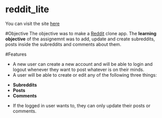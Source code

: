 # reddit_lite
You can visit the site [here](https://boiling-tor-11040.herokuapp.com/)

#Objective
The objective was to make a [Reddit](https://www.reddit.com/) clone app. The **learning objective** of the assignemnt was to add, update and create subreddits, posts inside the subreddits and comments about them.

#Features
 - A new user can create a new account and will be able to login and logout whenever they want to post whatever is on their minds.
 - A user will be able to create or edit any of the following three things:
  * **Subreddits**
  * **Posts**
  * **Comments**
 - If the logged in user wants to, they can only update their posts or comments.
